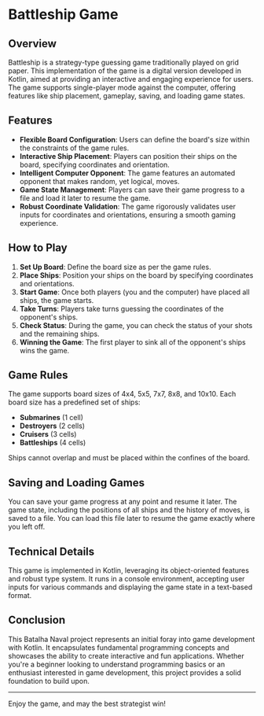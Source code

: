 # Battleship Game

## Overview
Battleship is a strategy-type guessing game traditionally played on grid paper. This implementation of the game is a digital version developed in Kotlin, aimed at providing an interactive and engaging experience for users. The game supports single-player mode against the computer, offering features like ship placement, gameplay, saving, and loading game states.

## Features
- **Flexible Board Configuration**: Users can define the board's size within the constraints of the game rules.
- **Interactive Ship Placement**: Players can position their ships on the board, specifying coordinates and orientation.
- **Intelligent Computer Opponent**: The game features an automated opponent that makes random, yet logical, moves.
- **Game State Management**: Players can save their game progress to a file and load it later to resume the game.
- **Robust Coordinate Validation**: The game rigorously validates user inputs for coordinates and orientations, ensuring a smooth gaming experience.

## How to Play
1. **Set Up Board**: Define the board size as per the game rules.
2. **Place Ships**: Position your ships on the board by specifying coordinates and orientations.
3. **Start Game**: Once both players (you and the computer) have placed all ships, the game starts.
4. **Take Turns**: Players take turns guessing the coordinates of the opponent's ships.
5. **Check Status**: During the game, you can check the status of your shots and the remaining ships.
6. **Winning the Game**: The first player to sink all of the opponent's ships wins the game.

## Game Rules
The game supports board sizes of 4x4, 5x5, 7x7, 8x8, and 10x10. Each board size has a predefined set of ships:
- **Submarines** (1 cell)
- **Destroyers** (2 cells)
- **Cruisers** (3 cells)
- **Battleships** (4 cells)

Ships cannot overlap and must be placed within the confines of the board.

## Saving and Loading Games
You can save your game progress at any point and resume it later. The game state, including the positions of all ships and the history of moves, is saved to a file. You can load this file later to resume the game exactly where you left off.

## Technical Details
This game is implemented in Kotlin, leveraging its object-oriented features and robust type system. It runs in a console environment, accepting user inputs for various commands and displaying the game state in a text-based format.

## Conclusion
This Batalha Naval project represents an initial foray into game development with Kotlin. It encapsulates fundamental programming concepts and showcases the ability to create interactive and fun applications. Whether you're a beginner looking to understand programming basics or an enthusiast interested in game development, this project provides a solid foundation to build upon.

---

Enjoy the game, and may the best strategist win!
